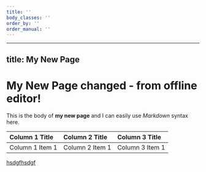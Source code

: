 ```yaml
---
title: ''
body_classes: ''
order_by: ''
order_manual: ''
---
```


 ---
 title: My New Page
 ---
 # My New Page changed - from offline editor!

 This is the body of **my new page** and I can easily use _Markdown_ syntax here.
 
|  Column 1 Title  |  Column 2 Title  |  Column 3 Title  |
|  :-----          |  :-----          |  :-----          |
|  Column 1 Item 1 |  Column 2 Item 1 |  Column 3 Item 1 |

[hsdgfhsdgf](http://google.com)

